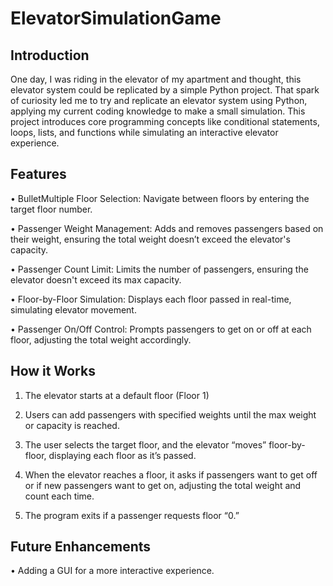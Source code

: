 # ElevatorSimulationGame

## Introduction
One day, I was riding in the elevator of my apartment and thought, this elevator system could be replicated by a simple Python project. That spark of curiosity led me to try and replicate an elevator system using Python, applying my current coding knowledge to make a small simulation. This project introduces core programming concepts like conditional statements, loops, lists, and functions while simulating an interactive elevator experience.

## Features
• BulletMultiple Floor Selection: Navigate between floors by entering the target floor number.

• Passenger Weight Management: Adds and removes passengers based on their weight, ensuring the total weight doesn’t exceed the elevator's capacity.

• Passenger Count Limit: Limits the number of passengers, ensuring the elevator doesn't exceed its max capacity.

• Floor-by-Floor Simulation: Displays each floor passed in real-time, simulating elevator movement.

• Passenger On/Off Control: Prompts passengers to get on or off at each floor, adjusting the total weight accordingly.

## How it Works 
1. The elevator starts at a default floor (Floor 1)
   
3. Users can add passengers with specified weights until the max weight or capacity is reached.
   
5. The user selects the target floor, and the elevator “moves” floor-by-floor, displaying each floor as it’s passed.
   
7. When the elevator reaches a floor, it asks if passengers want to get off or if new passengers want to get on, adjusting the total weight and count each time.
   
9. The program exits if a passenger requests floor “0.”

## Future Enhancements 
• Adding a GUI for a more interactive experience.
